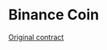 # Binance Coin

[Original contract](https://etherscan.io/address/0xb8c77482e45f1f44de1745f52c74426c631bdd52#code)